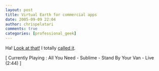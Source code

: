 ```yaml
---
layout: post
title: Virtual Earth for commercial apps
date: 2005-09-09 22:04
author: chrispelatari
comments: true
categories: [professional_geek]
---
```


<p>Ha! <a href="http://blogs.msdn.com/cthota/archive/2005/9/9.aspx">Look at 
that!</a> I totally <a href="http://www.chrisfrazier.net/blog/archive/2005/09/06/1317.aspx">called 
it</a>.</p>
<p class="media">[ Currently Playing : All You Need - Sublime - Stand By Your Van 
- Live (2:44) ]</p>
